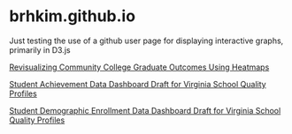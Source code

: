 # brhkim.github.io
Just testing the use of a github user page for displaying interactive graphs, primarily in D3.js

[Revisualizing Community College Graduate Outcomes Using Heatmaps](https://brhkim.github.io/Outcomes%20Test%20BK%2019-08-01.html)

[Student Achievement Data Dashboard Draft for Virginia School Quality Profiles](https://brhkim.github.io/Achievement%20Test%20BK%2019-06-20.html)

[Student Demographic Enrollment Data Dashboard Draft for Virginia School Quality Profiles](https://brhkim.github.io/Demo%20Test%20BK%2019-07-31.html)
